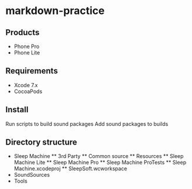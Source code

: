 # markdown-practice

## Products
* Phone Pro
* Phone Lite

## Requirements
* Xcode 7.x
* CocoaPods

## Install
Run scripts to build sound packages
Add sound packages to builds


## Directory structure
* Sleep Machine
** 3rd Party
** Common source
** Resources
** Sleep Machine Lite
** Sleep Machine Pro
** Sleep Machine ProTests
** Sleep Machine.xcodeproj
** SleepSoft.wcworkspace
* SoundSources
* Tools
